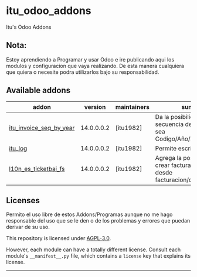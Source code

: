 # itu_odoo_addons
Itu's Odoo Addons 
<!-- /!\ do not modify above this line -->

Nota:
----------------
Estoy aprendiendo a Programar y usar Odoo e ire publicando aqui los modulos y configuracion que vaya realizando. De esta manera cualquiera que quiera o necesite podra utilizarlos bajo su responsabilidad.


Available addons
----------------
addon | version | maintainers | summary
--- | --- | --- | ---
[itu_invoice_seq_by_year](itu_invoice_seq_by_year/) | 14.0.0.0.2 | [itu1982] | Da la posibilidad de que la secuencia de las facturas sea Codigo/Año/NumeroFactura.
[itu_log](itu_log/)| 14.0.0.0.2 | [itu1982] | Permite escribir en los log.
[l10n_es_ticketbai_fs](l10n_es_ticketbai_fs/) | 14.0.0.0.2 |  [itu1982] | Agrega la posibilidad de crear facturas simplificadas desde facturacion/contabilidad.

[//]: # (end addons)

<!-- prettier-ignore-end -->

## Licenses

Permito el uso libre de estos Addons/Programas aunque no me hago responsable del uso que se le den o de los problemas y errores que puedan derivar de su uso. 

This repository is licensed under [AGPL-3.0](LICENSE).

However, each module can have a totally different license.
Consult each module's `__manifest__.py` file, which contains a `license` key
that explains its license.

----
